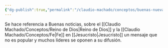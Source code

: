 ```yaml
---
{"dg-publish":true,"permalink":"/claudio-machado/conceptos/buenas-nuevas/"}
---
```


Se hace referencia a Buenas noticias, sobre el [[Claudio Machado/Conceptos/Reino de Dios\|Reino de Dios]] y la [[Claudio Machado/Conceptos/Fe\|Fe]] en [[Jesucristo\|Jesucristo]] un mensaje que no es popular y muchos líderes se oponen a su difusión.
